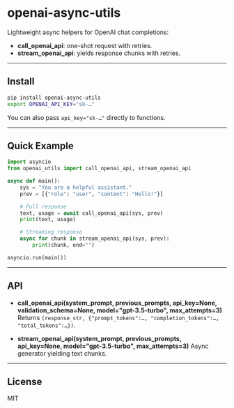 # openai-async-utils

Lightweight async helpers for OpenAI chat completions:
- **call_openai_api**: one-shot request with retries.
- **stream_openai_api**: yields response chunks with retries.

---

## Install

```bash
pip install openai-async-utils
export OPENAI_API_KEY="sk-…"
````

You can also pass `api_key="sk-…"` directly to functions.

---

## Quick Example

```python
import asyncio
from openai_utils import call_openai_api, stream_openai_api

async def main():
    sys = "You are a helpful assistant."
    prev = [{"role": "user", "content": "Hello!"}]

    # Full response
    text, usage = await call_openai_api(sys, prev)
    print(text, usage)

    # Streaming response
    async for chunk in stream_openai_api(sys, prev):
        print(chunk, end="")

asyncio.run(main())
```

---

## API

* **call\_openai\_api(system\_prompt, previous\_prompts, api\_key=None, validation\_schema=None, model="gpt-3.5-turbo", max\_attempts=3)**
  Returns `(response_str, {"prompt_tokens":…, "completion_tokens":…, "total_tokens":…})`.

* **stream\_openai\_api(system\_prompt, previous\_prompts, api\_key=None, model="gpt-3.5-turbo", max\_attempts=3)**
  Async generator yielding text chunks.

---

## License

MIT
